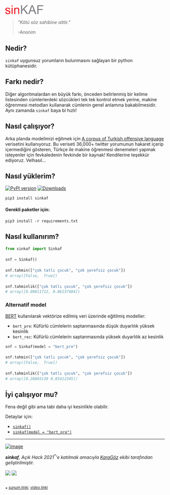 <img src="sinkaf/data/sinkaf.png" width="120" />

> _"Kötü söz sahibine aittir."_
>
> -Anonim



## Nedir?

`sinkaf` uygunsuz yorumların bulunmasını sağlayan bir python kütüphanesidir.

## Farkı nedir?

Diğer algoritmalardan en büyük farkı, önceden belirlenmiş bir kelime listesinden cümlerlerdeki sözcükleri tek tek kontrol etmek yerine, makine öğrenmesi metodları kullanarak cümlenin genel anlamına bakabilmesidir. Aynı zamanda `sinkaf` baya bi hızlı! 

## Nasıl çalışıyor?

Arka planda modelimizi eğitmek için [A corpus of Turkish offensive language](https://coltekin.github.io/offensive-turkish/guidelines.html) verisetini kullanıyoruz. Bu veriseti 36,000+ twitter yorumunun hakaret içerip içermediğini gösteren, Türkçe ile makine öğrenmesi denemeleri yapmak isteyenler için fevkaledenin fevkinde bir kaynak! Kendilerine teşekkür ediyoruz. Velhasıl...

## Nasıl yüklerim?

[![PyPI version](https://badge.fury.io/py/sinkaf.svg)](https://badge.fury.io/py/sinkaf)
[![Downloads](https://static.pepy.tech/personalized-badge/sinkaf?period=total&units=international_system&left_color=grey&right_color=orange&left_text=downloads)](https://pepy.tech/project/sinkaf)

```properties
pip3 install sinkaf
```

#### Gerekli paketler için:
``` 
pip3 install -r requirements.txt
```

## Nasıl kullanırım?

```python
from sinkaf import Sinkaf
  
snf = Sinkaf()

snf.tahmin(["çok tatlı çocuk", "çok şerefsiz çocuk"])
# array([False,  True])

snf.tahminlik(["çok tatlı çocuk", "çok şerefsiz çocuk"])
# array([0.09811712, 0.86237484])
```

### Alternatif model

[BERT](https://github.com/stefan-it/turkish-bert) kullanılarak vektörize edilmiş veri üzerinde eğitilmiş modeller:
- `bert_pre`: Küfürlü cümlelerin saptanmasında düşük duyarlılık yüksek kesinlik
- `bert_rec`: Küfürlü cümlelerin saptanmasında yüksek duyarlılık az kesinlik

```python
snf = Sinkaf(model = "bert_pre")

snf.tahmin(["çok tatlı çocuk", "çok şerefsiz çocuk"])
# array([False,  True])

snf.tahminlik(["çok tatlı çocuk", "çok şerefsiz çocuk"])
# array([0.26865139 0.85412345])

```

## İyi çalışıyor mu?
Fena değil gibi ama tabi daha iyi kesinlikle olabilir. 

Detaylar için:   
- [`sinkaf()`](sinkaf.ipynb)
- [`sinkaf(model = "bert_pre")`](sinkaf_alternatif.ipynb)


---
<a href="https://www.acikhack.com/"><img width="960" alt="image" src="https://user-images.githubusercontent.com/22842930/130684726-2bec3749-c76a-46c6-a3ac-3b34b0d84ee4.png"></a>

***sinkaf**, Açık Hack 2021<sup>\*</sup>'e katılmak amacıyla [Kara](https://github.com/eonurk)[Göz](https://github.com/ogozuacik) ekibi tarafından geliştirilmiştir.*

<div><a href="https://github.com/eonurk"><img src="https://user-images.githubusercontent.com/22842930/130747072-f0718a65-5a58-4ddd-9fda-7b127e62fc26.png" width="70" height="auto" align="absmiddle" /></a>
<a href="https://github.com/ogozuacik"> <img src="https://user-images.githubusercontent.com/22842930/130747289-afbde44d-6fe8-4a72-aaf8-31be00f4abd6.png" width="70" height="auto" align="absmiddle" /></a></div>

\
*<sup>
  *[sunum linki](https://docs.google.com/presentation/d/1J-S4mvhWRyGiFDLexv_-rvtS9EFcBDnqq6tmECWR9Q0/edit?usp=sharing), [video linki](https://www.youtube.com/watch?v=TNSMcQxTe2U&t=1s)
</sup>*
